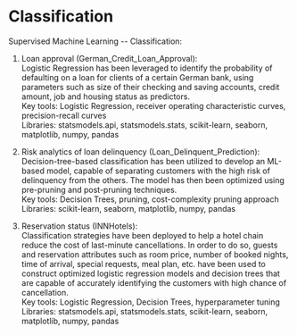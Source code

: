# Classification
Supervised Machine Learning -- Classification:

1) Loan approval (German_Credit_Loan_Approval): <br>
Logistic Regression has been leveraged to identify the probability of defaulting on a loan for clients of a certain German bank,
using parameters such as size of their checking and saving accounts, credit amount, job and housing status as predictors. <br>
Key tools: Logistic Regression, receiver operating characteristic curves, precision-recall curves <br>
Libraries: statsmodels.api, statsmodels.stats, scikit-learn, seaborn, matplotlib, numpy, pandas

2) Risk analytics of loan delinquency (Loan_Delinquent_Prediction): <br>
Decision-tree-based classification has been utilized to develop an ML-based model, capable of separating customers with the 
high risk of delinquency from the others. The model has then been optimized using pre-pruning and post-pruning techniques. <br>
Key tools: Decision Trees, pruning, cost-complexity pruning approach <br>
Libraries: scikit-learn, seaborn, matplotlib, numpy, pandas

1) Reservation status (INNHotels): <br>
Classification strategies have been deployed to help a hotel chain reduce the cost of last-minute cancellations. In order to do
so, guests and reservation attributes such as room price, number of booked nights, time of arrival, special requests, meal plan,
etc. have been used to construct optimized logistic regression models and decision trees that are capable of accurately 
identifying the customers with high chance of cancellation. <br>
Key tools: Logistic Regression, Decision Trees, hyperparameter tuning <br>
Libraries: statsmodels.api, statsmodels.stats, scikit-learn, seaborn, matplotlib, numpy, pandas

